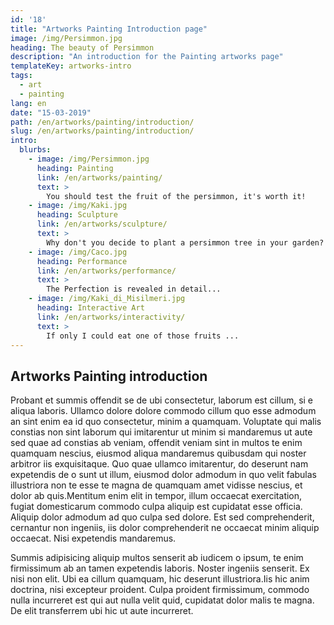 ```yaml
---
id: '18'
title: "Artworks Painting Introduction page"
image: /img/Persimmon.jpg
heading: The beauty of Persimmon
description: "An introduction for the Painting artworks page"
templateKey: artworks-intro
tags:
  - art
  - painting
lang: en
date: "15-03-2019"
path: /en/artworks/painting/introduction/
slug: /en/artworks/painting/introduction/
intro:
  blurbs:
    - image: /img/Persimmon.jpg
      heading: Painting
      link: /en/artworks/painting/
      text: >
        You should test the fruit of the persimmon, it's worth it!
    - image: /img/Kaki.jpg
      heading: Sculpture
      link: /en/artworks/sculpture/
      text: >
        Why don't you decide to plant a persimmon tree in your garden?
    - image: /img/Caco.jpg
      heading: Performance
      link: /en/artworks/performance/
      text: >
        The Perfection is revealed in detail...
    - image: /img/Kaki_di_Misilmeri.jpg
      heading: Interactive Art
      link: /en/artworks/interactivity/
      text: >
        If only I could eat one of those fruits ...
---
```

## Artworks Painting introduction

Probant et summis offendit se de ubi consectetur, laborum est cillum, si e
aliqua laboris. Ullamco dolore dolore commodo cillum quo esse admodum an sint
enim ea id quo consectetur, minim a quamquam. Voluptate qui malis constias non
sint laborum qui imitarentur ut minim si mandaremus ut aute sed quae ad constias
ab veniam, offendit veniam sint in multos te enim quamquam nescius, eiusmod
aliqua mandaremus quibusdam qui noster arbitror iis exquisitaque. Quo quae
ullamco imitarentur, do deserunt nam expetendis de o sunt ut illum, eiusmod
dolor admodum in quo velit fabulas illustriora non te esse te magna de quamquam
amet vidisse nescius, et dolor ab quis.Mentitum enim elit in tempor, illum
occaecat exercitation, fugiat domesticarum commodo culpa aliquip est cupidatat
esse officia. Aliquip dolor admodum ad quo culpa sed dolore. Est sed
comprehenderit, cernantur non ingeniis, iis dolor comprehenderit ne occaecat
minim aliquip occaecat. Nisi expetendis mandaremus.

Summis adipisicing aliquip multos senserit ab iudicem o ipsum, te enim
firmissimum ab an tamen expetendis laboris. Noster ingeniis senserit. Ex nisi
non elit. Ubi ea cillum quamquam, hic deserunt illustriora.Iis hic anim
doctrina, nisi excepteur proident. Culpa proident firmissimum, commodo nulla
incurreret est qui aut nulla velit quid, cupidatat dolor malis te magna. De elit
transferrem ubi hic ut aute incurreret.
